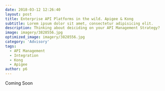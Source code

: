 ```yaml
---
date: 2018-03-12 12:26:40
layout: post
title: Enterprise API Platforms in the wild. Apigee & Kong
subtitle: Lorem ipsum dolor sit amet, consectetur adipisicing elit.
description: Thinking about deiciding on your API Management Strategy? Dive deeper than your typical analyst material.
image: imagery/3828556.jpg
optimized_image: imagery/3828556.jpg
category: 'Advisory'
tags:
  - API Management
  - Integration
  - Kong
  - Apigee
author: p6
---
```


Coming Soon
